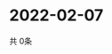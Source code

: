# 2022-02-07
  共 0条

  <!-- BEGIN -->
  <!-- 最后更新时间Mon Feb 07 2022 06:08:09 GMT+0000 (Coordinated Universal Time) -->
  
  <!-- END -->
  
  